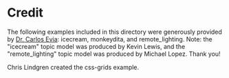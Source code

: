 # Credit

The following examples included in this directory were generously provided by [Dr. Carlos Evia](http://www.faculty.english.vt.edu/evia/): icecream, monkeydita, and remote_lighting. Note: the "icecream" topic model was produced by Kevin Lewis, and the "remote_lighting" topic model was produced by Michael Lopez. Thank you!

Chris Lindgren created the css-grids example.